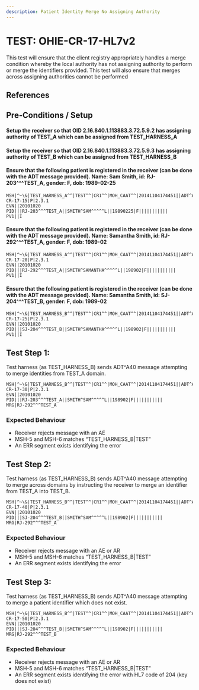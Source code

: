 ```yaml
---
description: Patient Identity Merge No Assigning Authority
---
```


# TEST: OHIE-CR-17-HL7v2

This test will ensure that the client registry appropriately handles a merge condition whereby the local authority has not assigning authority to perform or merge the identifiers provided. This test will also ensure that merges across assigning authorities cannot be performed

## References

## Pre-Conditions / Setup

#### Setup the receiver so that OID 2.16.840.1.113883.3.72.5.9.2 has assigning authority of TEST\_A which can be assigned from TEST\_HARNESS\_A

#### Setup the receiver so that OID 2.16.840.1.113883.3.72.5.9.3 has assigning authority of TEST\_B which can be assigned from TEST\_HARNESS\_B

#### Ensure that the following patient is registered in the receiver \(can be done with the ADT message provided\). Name: Sam Smith, id: RJ-203^^^TEST\_A, gender: F, dob: 1989-02-25

```text
MSH|^~\&|TEST_HARNESS_A^^|TEST^^|CR1^^|MOH_CAAT^^|20141104174451||ADT^A01^ADT_A01|TEST-CR-17-15|P|2.3.1
EVN||20101020
PID|||RJ-203^^^TEST_A||SMITH^SAM^^^^^L||19890225|F|||||||||||
PV1||I
```

#### Ensure that the following patient is registered in the receiver \(can be done with the ADT message provided\). Name: Samantha Smith, id: RJ-292^^^TEST\_A, gender: F, dob: 1989-02

```text
MSH|^~\&|TEST_HARNESS_A^^|TEST^^|CR1^^|MOH_CAAT^^|20141104174451||ADT^A01^ADT_A01|TEST-CR-17-20|P|2.3.1
EVN||20101020
PID|||RJ-292^^^TEST_A||SMITH^SAMANTHA^^^^^L||198902|F|||||||||||
PV1||I
```

#### Ensure that the following patient is registered in the receiver \(can be done with the ADT message provided\). Name: Samantha Smith, id: SJ-204^^^TEST\_B, gender: F, dob: 1989-02

```text
MSH|^~\&|TEST_HARNESS_B^^|TEST^^|CR1^^|MOH_CAAT^^|20141104174451||ADT^A01^ADT_A01|TEST-CR-17-25|P|2.3.1
EVN||20101020
PID|||SJ-204^^^TEST_B||SMITH^SAMANTHA^^^^^L||198902|F|||||||||||
PV1||I
```

## Test Step 1:

Test harness \(as TEST\_HARNESS\_B\) sends ADT^A40 message attempting to merge identities from TEST\_A domain.

```text
MSH|^~\&|TEST_HARNESS_B^^|TEST^^|CR1^^|MOH_CAAT^^|20141104174451||ADT^A40^ADT_A40|TEST-CR-17-30|P|2.3.1
EVN||20101020
PID|||RJ-203^^^TEST_A||SMITH^SAM^^^^^L||198902|F|||||||||||
MRG|RJ-292^^^TEST_A
```

### Expected Behaviour

* Receiver rejects message with an AE
* MSH-5 and MSH-6 matches “TEST\_HARNESS\_B\|TEST”
* An ERR segment exists identifying the error

## Test Step 2:

Test harness \(as TEST\_HARNESS\_B\) sends ADT^A40 message attempting to merge across domains by instructing the receiver to merge an identifier from TEST\_A into TEST\_B.

```text
MSH|^~\&|TEST_HARNESS_B^^|TEST^^|CR1^^|MOH_CAAT^^|20141104174451||ADT^A40^ADT_A40|TEST-CR-17-40|P|2.3.1
EVN||20101020
PID|||SJ-204^^^TEST_B||SMITH^SAM^^^^^L||198902|F|||||||||||
MRG|RJ-292^^^TEST_A
```

### Expected Behaviour

* Receiver rejects message with an AE or AR
* MSH-5 and MSH-6 matches “TEST\_HARNESS\_B\|TEST”
* An ERR segment exists identifying the error

## Test Step 3:

Test harness \(as TEST\_HARNESS\_B\) sends ADT^A40 message attempting to merge a patient identifier which does not exist.

```text
MSH|^~\&|TEST_HARNESS_B^^|TEST^^|CR1^^|MOH_CAAT^^|20141104174451||ADT^A40^ADT_A40|TEST-CR-17-50|P|2.3.1
EVN||20101020
PID|||SJ-204^^^TEST_B||SMITH^SAM^^^^^L||198902|F|||||||||||
MRG|RJ-292^^^TEST_B
```

### Expected Behaviour

* Receiver rejects message with an AE or AR
* MSH-5 and MSH-6 matches “TEST\_HARNESS\_B\|TEST”
* An ERR segment exists identifying the error with HL7 code of 204 \(key does not exist\)

